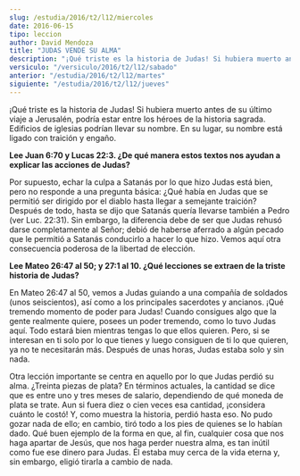 ```yaml
---
slug: /estudia/2016/t2/l12/miercoles
date: 2016-06-15
tipo: leccion
author: David Mendoza
title: "JUDAS VENDE SU ALMA"
description: "¡Qué triste es la historia de Judas! Si hubiera muerto antes de su último  viaje a Jerusalén, podría estar entre los héroes de la historia sagrada.  Edificios de iglesias podrían llevar su nombre. En su lugar, su nombre está  ligado con traición y engaño."
versiculo: "/versiculo/2016/t2/l12/sabado"
anterior: "/estudia/2016/t2/l12/martes"
siguiente: "/estudia/2016/t2/l12/jueves"
---
```


¡Qué triste es la historia de Judas! Si hubiera muerto antes de su último viaje a Jerusalén, podría estar entre los héroes de la historia sagrada. Edificios de iglesias podrían llevar su nombre. En su lugar, su nombre está ligado con traición y engaño.

**Lee Juan 6:70 y Lucas 22:3. ¿De qué manera estos textos nos ayudan a explicar las acciones de Judas?**

Por supuesto, echar la culpa a Satanás por lo que hizo Judas está bien, pero no responde a una pregunta básica: ¿Qué había en Judas que se permitió ser dirigido por el diablo hasta llegar a semejante traición? Después de todo, hasta se dijo que Satanás quería llevarse también a Pedro (ver Luc. 22:31). Sin embargo, la diferencia debe de ser que Judas rehusó darse completamente al Señor; debió de haberse aferrado a algún pecado que le permitió a Satanás conducirlo a hacer lo que hizo. Vemos aquí otra consecuencia poderosa de la libertad de elección.

**Lee Mateo 26:47 al 50; y 27:1 al 10. ¿Qué lecciones se extraen de la triste historia de Judas?**

En Mateo 26:47 al 50, vemos a Judas guiando a una compañía de soldados (unos seiscientos), así como a los principales sacerdotes y ancianos. ¡Qué tremendo momento de poder para Judas! Cuando consigues algo que la gente realmente quiere, posees un poder tremendo, como lo tuvo Judas aquí. Todo estará bien mientras tengas lo que ellos quieren. Pero, si se interesan en ti solo por lo que tienes y luego consiguen de ti lo que quieren, ya no te necesitarán más. Después de unas horas, Judas estaba solo y sin nada.

Otra lección importante se centra en aquello por lo que Judas perdió su alma. ¿Treinta piezas de plata? En términos actuales, la cantidad se dice que es entre uno y tres meses de salario, dependiendo de qué moneda de plata se trate. Aun si fuera diez o cien veces esa cantidad, ¡considera cuánto le costó! Y, como muestra la historia, perdió hasta eso. No pudo gozar nada de ello; en cambio, tiró todo a los pies de quienes se lo habían dado. Qué buen ejemplo de la forma en que, al fin, cualquier cosa que nos haga apartar de Jesús, que nos haga perder nuestra alma, es tan inútil como fue ese dinero para Judas. Él estaba muy cerca de la vida eterna y, sin embargo, eligió tirarla a cambio de nada.
